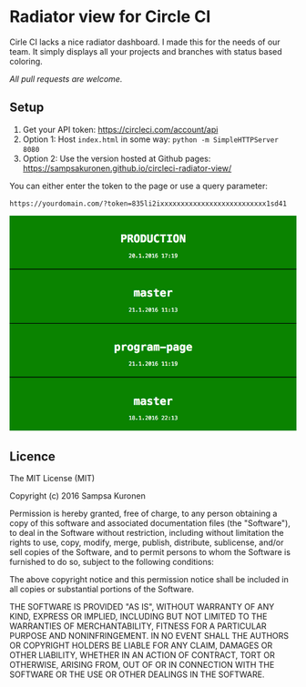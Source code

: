 # Radiator view for Circle CI

Cirle CI lacks a nice radiator dashboard. I made this for the needs of our team. It simply displays all your projects and branches with status based coloring. 

*All pull requests are welcome.*

## Setup

1. Get your API token: https://circleci.com/account/api
2. Option 1: Host `index.html` in some way: `python -m SimpleHTTPServer 8080`
3. Option 2: Use the version hosted at Github pages: https://sampsakuronen.github.io/circleci-radiator-view/

You can either enter the token to the page or use a query parameter:

    https://yourdomain.com/?token=835li2ixxxxxxxxxxxxxxxxxxxxxxxxxx1sd41

![Circle CI Radiator view](/readme_radiator.jpg?raw=true "Circle CI Radiator view")

## Licence

The MIT License (MIT)

Copyright (c) 2016 Sampsa Kuronen

Permission is hereby granted, free of charge, to any person obtaining a copy
of this software and associated documentation files (the "Software"), to deal
in the Software without restriction, including without limitation the rights
to use, copy, modify, merge, publish, distribute, sublicense, and/or sell
copies of the Software, and to permit persons to whom the Software is
furnished to do so, subject to the following conditions:

The above copyright notice and this permission notice shall be included in all
copies or substantial portions of the Software.

THE SOFTWARE IS PROVIDED "AS IS", WITHOUT WARRANTY OF ANY KIND, EXPRESS OR
IMPLIED, INCLUDING BUT NOT LIMITED TO THE WARRANTIES OF MERCHANTABILITY,
FITNESS FOR A PARTICULAR PURPOSE AND NONINFRINGEMENT. IN NO EVENT SHALL THE
AUTHORS OR COPYRIGHT HOLDERS BE LIABLE FOR ANY CLAIM, DAMAGES OR OTHER
LIABILITY, WHETHER IN AN ACTION OF CONTRACT, TORT OR OTHERWISE, ARISING FROM,
OUT OF OR IN CONNECTION WITH THE SOFTWARE OR THE USE OR OTHER DEALINGS IN THE
SOFTWARE.
